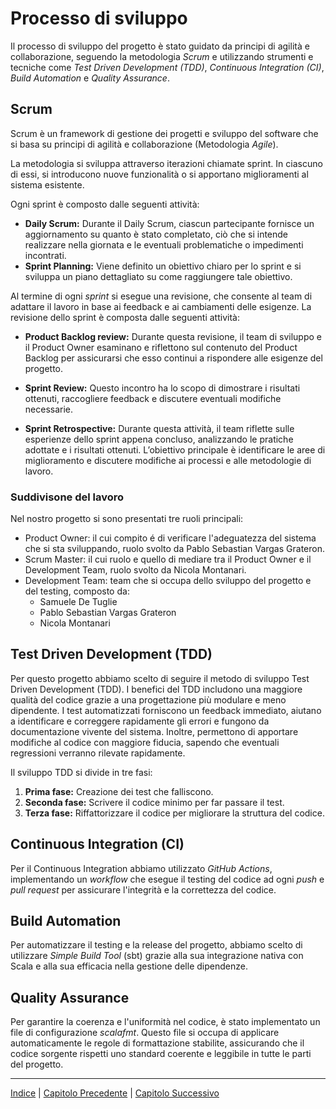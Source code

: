 # Processo di sviluppo

Il processo di sviluppo del progetto è stato guidato da principi di agilità e collaborazione, seguendo la metodologia _Scrum_ e 
utilizzando strumenti e tecniche come _Test Driven Development (TDD)_, _Continuous Integration (CI)_, _Build Automation_ e _Quality Assurance_.
## Scrum

Scrum è un framework di gestione dei progetti e sviluppo del software che si basa su principi di agilità e collaborazione (Metodologia _Agile_). 

La metodologia si sviluppa attraverso iterazioni chiamate sprint. In ciascuno di essi, si introducono nuove funzionalità o si apportano miglioramenti al sistema esistente.

Ogni sprint è composto dalle seguenti attività:

- **Daily Scrum:** Durante il Daily Scrum, ciascun partecipante fornisce un aggiornamento su quanto è stato completato, ciò che si intende realizzare nella giornata e le eventuali problematiche o impedimenti incontrati.
- **Sprint Planning:** Viene definito un obiettivo chiaro per lo sprint e si sviluppa un piano dettagliato su come raggiungere tale obiettivo.

Al termine di ogni _sprint_ si esegue una revisione, che consente al team di adattare il lavoro in base ai feedback e ai cambiamenti delle esigenze. La revisione dello sprint è composta dalle seguenti attività:

- **Product Backlog review:** Durante questa revisione, il team di sviluppo e il Product Owner esaminano e riflettono sul contenuto del Product Backlog per assicurarsi che esso continui a rispondere alle esigenze del progetto.

- **Sprint Review:** Questo incontro ha lo scopo di dimostrare i risultati ottenuti, raccogliere feedback e discutere eventuali modifiche necessarie.

- **Sprint Retrospective:** Durante questa attività, il team riflette sulle esperienze dello sprint appena concluso, analizzando le pratiche adottate e i risultati ottenuti. L’obiettivo principale è identificare le aree di miglioramento e discutere modifiche ai processi e alle metodologie di lavoro.

### Suddivisone del lavoro

Nel nostro progetto si sono presentati tre ruoli principali:

- Product Owner: il cui compito é di verificare l'adeguatezza del sistema che si sta sviluppando, ruolo svolto da Pablo Sebastian Vargas Grateron.
- Scrum Master: il cui ruolo e quello di mediare tra il Product Owner e il Development Team, ruolo svolto da Nicola Montanari.
- Development Team: team che si occupa dello sviluppo del progetto e del testing, composto da:
  - Samuele De Tuglie
  - Pablo Sebastian Vargas Grateron
  - Nicola Montanari



## Test Driven Development (TDD)

Per questo progetto abbiamo scelto di seguire il metodo di sviluppo Test Driven Development (TDD). I benefici del TDD includono una maggiore qualità del codice grazie a una progettazione più modulare e meno dipendente. I test automatizzati forniscono un feedback immediato, aiutano a identificare e correggere rapidamente gli errori e fungono da documentazione vivente del sistema. Inoltre, permettono di apportare modifiche al codice con maggiore fiducia, sapendo che eventuali regressioni verranno rilevate rapidamente.

Il sviluppo TDD si divide in tre fasi:

1. **Prima fase:** Creazione dei test che falliscono.
2. **Seconda fase:** Scrivere il codice minimo per far passare il test.
3. **Terza fase:** Riffattorizzare il codice per migliorare la struttura del codice.

## Continuous Integration (CI)

Per il Continuous Integration abbiamo utilizzato _GitHub Actions_, implementando un _workflow_ che esegue il testing del codice ad ogni _push_ e _pull request_ per assicurare l'integrità e la correttezza del codice.

## Build Automation

Per automatizzare il testing e la release del progetto, abbiamo scelto di utilizzare _Simple Build Tool_ (sbt) grazie alla sua integrazione nativa con Scala e alla sua efficacia nella gestione delle dipendenze.

## Quality Assurance

Per garantire la coerenza e l'uniformità nel codice, è stato implementato un file di configurazione _scalafmt_. Questo file si occupa di applicare automaticamente le regole di formattazione stabilite, assicurando che il codice sorgente rispetti uno standard coerente e leggibile in tutte le parti del progetto.

---

[Indice](../index.md) | [Capitolo Precedente](./1-Introduzione.md) | [Capitolo Successivo](./prossimo.md)